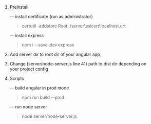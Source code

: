 1. Preinstall

    -- install certificate (run as administrator)
    >certutil -addstore Root .\server\sslcert\localhost.crt

    -- install express
    >npm i --save-dev express

2. Add server dir to root dir of your angular app

3. Change (server/node-server.js line 41) path to dist dir depending on your project config

4. Scripts

    -- build angular in prod mode
    >npm run build --prod

    -- run node server
    >node server/node-server.js
